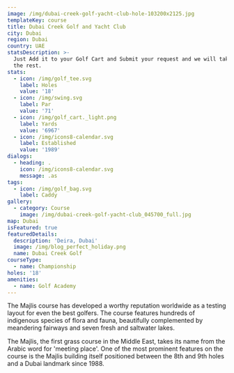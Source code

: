 ```yaml
---
image: /img/dubai-creek-golf-yacht-club-hole-103200x2125.jpg
templateKey: course
title: Dubai Creek Golf and Yacht Club
city: Dubai
region: Dubai
country: UAE
statsDescription: >-
  Just Add it to your Golf Cart and Submit your request and we will take care of
  the rest.
stats:
  - icon: /img/golf_tee.svg
    label: Holes
    value: '18'
  - icon: /img/swing.svg
    label: Par
    value: '71'
  - icon: /img/golf_cart._light.png
    label: Yards
    value: '6967'
  - icon: /img/icons8-calendar.svg
    label: Established
    value: '1989'
dialogs:
  - heading: .
    icon: /img/icons8-calendar.svg
    message: .as
tags:
  - icon: /img/golf_bag.svg
    label: Caddy
gallery:
  - category: Course
    image: /img/dubai-creek-golf-yacht-club_045700_full.jpg
map: Dubai
isFeatured: true
featuredDetails:
  description: 'Deira, Dubai'
  image: /img/blog_perfect_holiday.png
  name: Dubai Creek Golf
courseType:
  - name: Championship
holes: '18'
amenities:
  - name: Golf Academy
---
```

The Majlis course has developed a worthy reputation worldwide as a testing layout for even the best golfers. The course features hundreds of indigenous species of flora and fauna, beautifully complemented by meandering fairways and seven fresh and saltwater lakes.

The Majlis, the first grass course in the Middle East, takes its name from the Arabic word for 'meeting place'. One of the most prominent features on the course is the Majlis building itself positioned between the 8th and 9th holes and a Dubai landmark since 1988.
